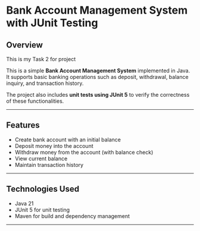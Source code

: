 # Bank Account Management System with JUnit Testing

## Overview
This is my Task 2 for project

This is a simple **Bank Account Management System** implemented in Java.  
It supports basic banking operations such as deposit, withdrawal, balance inquiry, and transaction history.

The project also includes **unit tests using JUnit 5** to verify the correctness of these functionalities.

---

## Features
- Create bank account with an initial balance
- Deposit money into the account
- Withdraw money from the account (with balance check)
- View current balance
- Maintain transaction history

---

## Technologies Used
- Java 21
- JUnit 5 for unit testing
- Maven for build and dependency management

---
